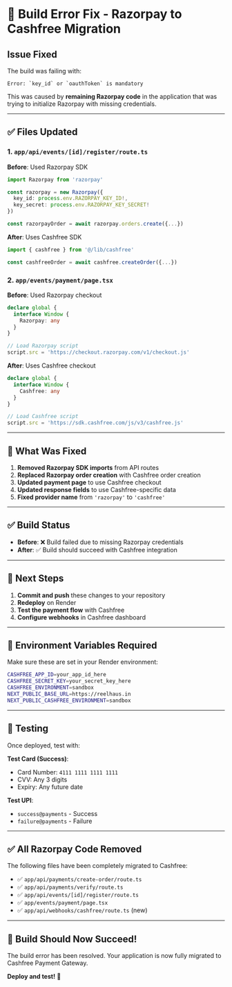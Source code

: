 # 🔧 Build Error Fix - Razorpay to Cashfree Migration

## Issue Fixed
The build was failing with:
```
Error: `key_id` or `oauthToken` is mandatory
```

This was caused by **remaining Razorpay code** in the application that was trying to initialize Razorpay with missing credentials.

---

## ✅ Files Updated

### 1. **`app/api/events/[id]/register/route.ts`**
**Before**: Used Razorpay SDK
```typescript
import Razorpay from 'razorpay'

const razorpay = new Razorpay({
  key_id: process.env.RAZORPAY_KEY_ID!,
  key_secret: process.env.RAZORPAY_KEY_SECRET!
})

const razorpayOrder = await razorpay.orders.create({...})
```

**After**: Uses Cashfree SDK
```typescript
import { cashfree } from '@/lib/cashfree'

const cashfreeOrder = await cashfree.createOrder({...})
```

### 2. **`app/events/payment/page.tsx`**
**Before**: Used Razorpay checkout
```typescript
declare global {
  interface Window {
    Razorpay: any
  }
}

// Load Razorpay script
script.src = 'https://checkout.razorpay.com/v1/checkout.js'
```

**After**: Uses Cashfree checkout
```typescript
declare global {
  interface Window {
    Cashfree: any
  }
}

// Load Cashfree script
script.src = 'https://sdk.cashfree.com/js/v3/cashfree.js'
```

---

## 🎯 What Was Fixed

1. **Removed Razorpay SDK imports** from API routes
2. **Replaced Razorpay order creation** with Cashfree order creation
3. **Updated payment page** to use Cashfree checkout
4. **Updated response fields** to use Cashfree-specific data
5. **Fixed provider name** from `'razorpay'` to `'cashfree'`

---

## ✅ Build Status

- **Before**: ❌ Build failed due to missing Razorpay credentials
- **After**: ✅ Build should succeed with Cashfree integration

---

## 🚀 Next Steps

1. **Commit and push** these changes to your repository
2. **Redeploy** on Render
3. **Test the payment flow** with Cashfree
4. **Configure webhooks** in Cashfree dashboard

---

## 📝 Environment Variables Required

Make sure these are set in your Render environment:

```bash
CASHFREE_APP_ID=your_app_id_here
CASHFREE_SECRET_KEY=your_secret_key_here
CASHFREE_ENVIRONMENT=sandbox
NEXT_PUBLIC_BASE_URL=https://reelhaus.in
NEXT_PUBLIC_CASHFREE_ENVIRONMENT=sandbox
```

---

## 🧪 Testing

Once deployed, test with:

**Test Card (Success)**:
- Card Number: `4111 1111 1111 1111`
- CVV: Any 3 digits
- Expiry: Any future date

**Test UPI**:
- `success@payments` - Success
- `failure@payments` - Failure

---

## ✅ All Razorpay Code Removed

The following files have been completely migrated to Cashfree:

- ✅ `app/api/payments/create-order/route.ts`
- ✅ `app/api/payments/verify/route.ts`
- ✅ `app/api/events/[id]/register/route.ts`
- ✅ `app/events/payment/page.tsx`
- ✅ `app/api/webhooks/cashfree/route.ts` (new)

---

## 🎉 Build Should Now Succeed!

The build error has been resolved. Your application is now fully migrated to Cashfree Payment Gateway.

**Deploy and test!** 🚀

